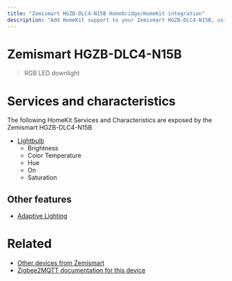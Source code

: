 ```yaml
---
title: "Zemismart HGZB-DLC4-N15B Homebridge/HomeKit integration"
description: "Add HomeKit support to your Zemismart HGZB-DLC4-N15B, using Homebridge, Zigbee2MQTT and homebridge-z2m."
---
```

<!---
This file has been GENERATED using src/docgen/docgen.ts
DO NOT EDIT THIS FILE MANUALLY!
-->
# Zemismart HGZB-DLC4-N15B
> RGB LED downlight


# Services and characteristics
The following HomeKit Services and Characteristics are exposed by
the Zemismart HGZB-DLC4-N15B

* [Lightbulb](../../light.md)
  * Brightness
  * Color Temperature
  * Hue
  * On
  * Saturation

## Other features
* [Adaptive Lighting](../../light.md)

# Related
* [Other devices from Zemismart](../index.md#zemismart)
* [Zigbee2MQTT documentation for this device](https://www.zigbee2mqtt.io/devices/HGZB-DLC4-N15B.html)